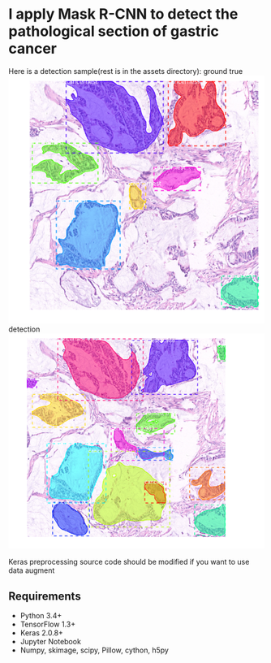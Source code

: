 # I apply Mask R-CNN to detect the pathological section of gastric cancer
Here is a detection sample(rest is in the assets directory):
ground true
![o1](assets/o1.png) 
detection
![1](assets/1.png)

Keras preprocessing source code should be modified if you want to use data augment


## Requirements
* Python 3.4+
* TensorFlow 1.3+
* Keras 2.0.8+
* Jupyter Notebook
* Numpy, skimage, scipy, Pillow, cython, h5py
